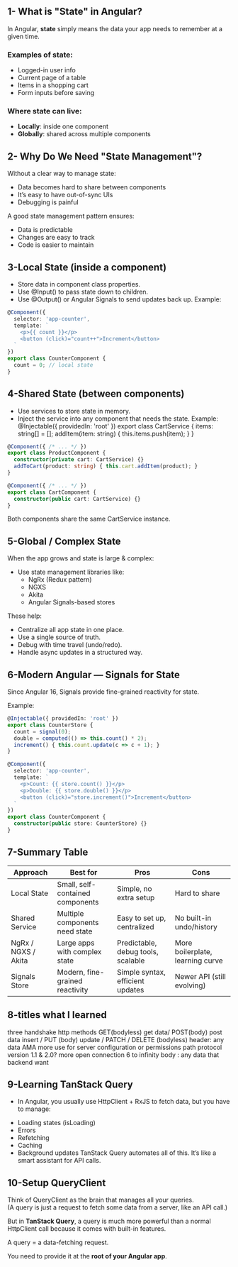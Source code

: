 ## 1- What is "State" in Angular?
In Angular, **state** simply means the data your app needs to remember at a given time.

### Examples of state:
- Logged-in user info
- Current page of a table
- Items in a shopping cart
- Form inputs before saving

### Where state can live:
- **Locally**: inside one component
- **Globally**: shared across multiple components

## 2- Why Do We Need "State Management"?

Without a clear way to manage state:
- Data becomes hard to share between components
- It’s easy to have out-of-sync UIs
- Debugging is painful

A good state management pattern ensures:
- Data is predictable
- Changes are easy to track
- Code is easier to maintain

## 3-Local State (inside a component)
* Store data in component class properties.
* Use @Input() to pass state down to children.
* Use @Output() or Angular Signals to send updates back up.
Example:
```ts
@Component({
  selector: 'app-counter',
  template: `
    <p>{{ count }}</p>
    <button (click)="count++">Increment</button>
  `
})
export class CounterComponent {
  count = 0; // local state
}
```

## 4-Shared State (between components)
* Use services to store state in memory.
* Inject the service into any component that needs the state.
Example:
@Injectable({ providedIn: 'root' })
export class CartService {
  items: string[] = [];
  addItem(item: string) { this.items.push(item); }
}
```ts
@Component({ /* ... */ })
export class ProductComponent {
  constructor(private cart: CartService) {}
  addToCart(product: string) { this.cart.addItem(product); }
}

@Component({ /* ... */ })
export class CartComponent {
  constructor(public cart: CartService) {}
}
```
Both components share the same CartService instance.

## 5-Global / Complex State

When the app grows and state is large & complex:

* Use state management libraries like:
    * NgRx (Redux pattern)
    * NGXS
    * Akita
    * Angular Signals-based stores

These help:

* Centralize all app state in one place.
* Use a single source of truth.
* Debug with time travel (undo/redo).
* Handle async updates in a structured way.

## 6-Modern Angular — Signals for State

Since Angular 16, Signals provide fine-grained reactivity for state.

Example:

```ts
@Injectable({ providedIn: 'root' })
export class CounterStore {
  count = signal(0);
  double = computed(() => this.count() * 2);
  increment() { this.count.update(c => c + 1); }
}

@Component({
  selector: 'app-counter',
  template: `
    <p>Count: {{ store.count() }}</p>
    <p>Double: {{ store.double() }}</p>
    <button (click)="store.increment()">Increment</button>
  `
})
export class CounterComponent {
  constructor(public store: CounterStore) {}
}
```

## 7-Summary Table

| Approach             | Best for                        | Pros                               | Cons                           |
|---------------------|---------------------------------|-----------------------------------|--------------------------------|
| Local State          | Small, self-contained components | Simple, no extra setup             | Hard to share                  |
| Shared Service       | Multiple components need state  | Easy to set up, centralized        | No built-in undo/history       |
| NgRx / NGXS / Akita  | Large apps with complex state   | Predictable, debug tools, scalable | More boilerplate, learning curve |
| Signals Store        | Modern, fine-grained reactivity | Simple syntax, efficient updates   | Newer API (still evolving)     |


## 8-titles what I learned
three handshake
http
methods GET(bodyless) get data/ POST(body) post data insert / PUT (body) update / PATCH / DELETE (bodyless)
header: any data AMA more use for server configuration or permissions 
path
protocol version 1.1 & 2.0? more open connection 6 to infinity 
body : any data that backend want 

## 9-Learning TanStack Query
- In Angular, you usually use HttpClient + RxJS to fetch data, but you have to manage:
* Loading states (isLoading)
* Errors
* Refetching
* Caching
* Background updates
TanStack Query automates all of this. It’s like a smart assistant for API calls.

## 10-Setup QueryClient

Think of QueryClient as the brain that manages all your queries.  
(A query is just a request to fetch some data from a server, like an API call.)  

But in **TanStack Query**, a query is much more powerful than a normal HttpClient call because it comes with built-in features.  

A query = a data-fetching request.  

You need to provide it at the **root of your Angular app**.

